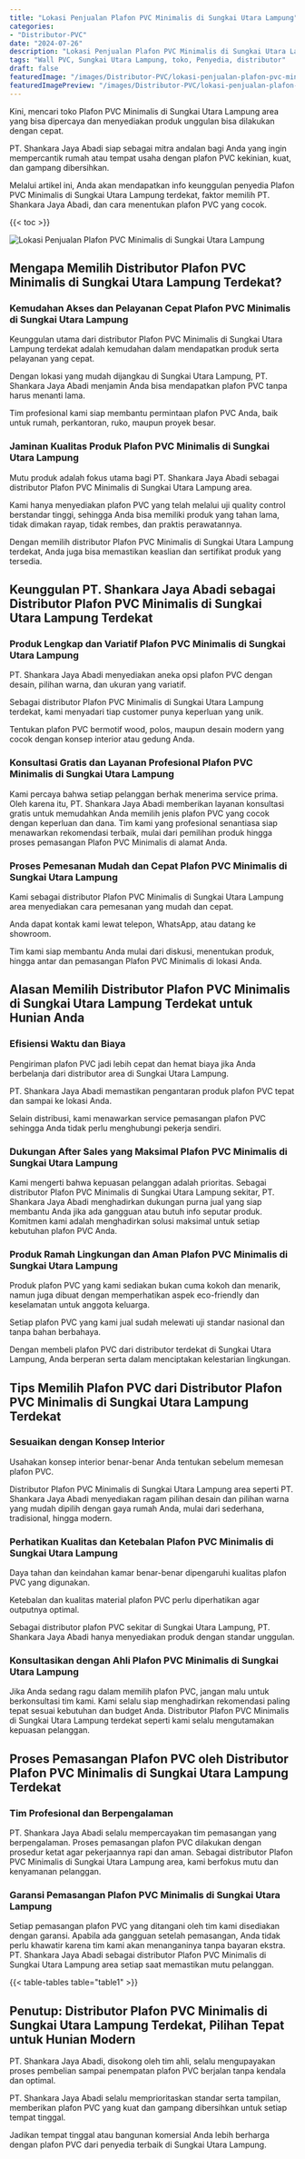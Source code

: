```yaml
---
title: "Lokasi Penjualan Plafon PVC Minimalis di Sungkai Utara Lampung"
categories:
- "Distributor-PVC"
date: "2024-07-26"
description: "Lokasi Penjualan Plafon PVC Minimalis di Sungkai Utara Lampung untuk tempat tinggal, office, serta toko. Material berkualitas, variasi motif, pilihan warna elegan, dengan jasa instalasi dikerjakan oleh teknisi profesional dan garansi resmi!|Servis penjualan Plafon PVC Minimalis di Sungkai Utara Lampung bagi keperluan tempat tinggal, kantor, atau ritel, dengan material unggulan dan pemasangan oleh tenaga ahli ahli serta jaminan resmi.|Solusi Plafon PVC Minimalis di Sungkai Utara Lampung yang terbukti untuk tempat tinggal, kantor, serta ritel, bersama material terbaik dan instalasi ditangani oleh teknisi berpengalaman serta garansi resmi.|Penyediaan Plafon PVC Minimalis di Sungkai Utara Lampung bagi rumah, perkantoran, dan gerai, beserta produk unggulan dan instalasi oleh teknisi berpengalaman, lengkap beserta kepastian resmi.}"
tags: "Wall PVC, Sungkai Utara Lampung, toko, Penyedia, distributor"
draft: false
featuredImage: "/images/Distributor-PVC/lokasi-penjualan-plafon-pvc-minimalis-di-sungkai-utara-lampung.png"
featuredImagePreview: "/images/Distributor-PVC/lokasi-penjualan-plafon-pvc-minimalis-di-sungkai-utara-lampung.png"
---
```


Kini, mencari toko Plafon PVC Minimalis di Sungkai Utara Lampung area yang bisa dipercaya dan menyediakan produk unggulan bisa dilakukan dengan cepat.

PT. Shankara Jaya Abadi siap sebagai mitra andalan bagi Anda yang ingin mempercantik rumah atau tempat usaha dengan plafon PVC kekinian, kuat, dan gampang dibersihkan.

Melalui artikel ini, Anda akan mendapatkan info keunggulan penyedia Plafon PVC Minimalis di Sungkai Utara Lampung terdekat, faktor memilih PT. Shankara Jaya Abadi, dan cara menentukan plafon PVC yang cocok.

{{< toc >}}

![Lokasi Penjualan Plafon PVC Minimalis di Sungkai Utara Lampung](/images/Distributor-PVC/Lokasi-Penjualan-Plafon-PVC-Minimalis-di-Sungkai-Utara-Lampung.png)

## Mengapa Memilih Distributor Plafon PVC Minimalis di Sungkai Utara Lampung Terdekat?

### Kemudahan Akses dan Pelayanan Cepat Plafon PVC Minimalis di Sungkai Utara Lampung

Keunggulan utama dari distributor Plafon PVC Minimalis di Sungkai Utara Lampung terdekat adalah kemudahan dalam mendapatkan produk serta pelayanan yang cepat.

Dengan lokasi yang mudah dijangkau di Sungkai Utara Lampung, PT. Shankara Jaya Abadi menjamin Anda bisa mendapatkan plafon PVC tanpa harus menanti lama.

Tim profesional kami siap membantu permintaan plafon PVC Anda, baik untuk rumah, perkantoran, ruko, maupun proyek besar.

### Jaminan Kualitas Produk Plafon PVC Minimalis di Sungkai Utara Lampung

Mutu produk adalah fokus utama bagi PT. Shankara Jaya Abadi sebagai distributor Plafon PVC Minimalis di Sungkai Utara Lampung area.

Kami hanya menyediakan plafon PVC yang telah melalui uji quality control berstandar tinggi, sehingga Anda bisa memiliki produk yang tahan lama, tidak dimakan rayap, tidak rembes, dan praktis perawatannya.

Dengan memilih distributor Plafon PVC Minimalis di Sungkai Utara Lampung terdekat, Anda juga bisa memastikan keaslian dan sertifikat produk yang tersedia.

## Keunggulan PT. Shankara Jaya Abadi sebagai Distributor Plafon PVC Minimalis di Sungkai Utara Lampung Terdekat

### Produk Lengkap dan Variatif Plafon PVC Minimalis di Sungkai Utara Lampung

PT. Shankara Jaya Abadi menyediakan aneka opsi plafon PVC dengan desain, pilihan warna, dan ukuran yang variatif.

Sebagai distributor Plafon PVC Minimalis di Sungkai Utara Lampung terdekat, kami menyadari tiap customer punya keperluan yang unik.

Tentukan plafon PVC bermotif wood, polos, maupun desain modern yang cocok dengan konsep interior atau gedung Anda.

### Konsultasi Gratis dan Layanan Profesional Plafon PVC Minimalis di Sungkai Utara Lampung

Kami percaya bahwa setiap pelanggan berhak menerima service prima. Oleh karena itu, PT. Shankara Jaya Abadi memberikan layanan konsultasi gratis untuk memudahkan Anda memilih jenis plafon PVC yang cocok dengan keperluan dan dana. Tim kami yang profesional senantiasa siap menawarkan rekomendasi terbaik, mulai dari pemilihan produk hingga proses pemasangan Plafon PVC Minimalis di alamat Anda.

### Proses Pemesanan Mudah dan Cepat Plafon PVC Minimalis di Sungkai Utara Lampung

Kami sebagai distributor Plafon PVC Minimalis di Sungkai Utara Lampung area menyediakan cara pemesanan yang mudah dan cepat.

Anda dapat kontak kami lewat telepon, WhatsApp, atau datang ke showroom.

Tim kami siap membantu Anda mulai dari diskusi, menentukan produk, hingga antar dan pemasangan Plafon PVC Minimalis di lokasi Anda.

## Alasan Memilih Distributor Plafon PVC Minimalis di Sungkai Utara Lampung Terdekat untuk Hunian Anda

### Efisiensi Waktu dan Biaya

Pengiriman plafon PVC jadi lebih cepat dan hemat biaya jika Anda berbelanja dari distributor area di Sungkai Utara Lampung.

PT. Shankara Jaya Abadi memastikan pengantaran produk plafon PVC tepat dan sampai ke lokasi Anda.

Selain distribusi, kami menawarkan service pemasangan plafon PVC sehingga Anda tidak perlu menghubungi pekerja sendiri.

### Dukungan After Sales yang Maksimal Plafon PVC Minimalis di Sungkai Utara Lampung

Kami mengerti bahwa kepuasan pelanggan adalah prioritas. Sebagai distributor Plafon PVC Minimalis di Sungkai Utara Lampung sekitar, PT. Shankara Jaya Abadi menghadirkan dukungan purna jual yang siap membantu Anda jika ada gangguan atau butuh info seputar produk. Komitmen kami adalah menghadirkan solusi maksimal untuk setiap kebutuhan plafon PVC Anda.

### Produk Ramah Lingkungan dan Aman Plafon PVC Minimalis di Sungkai Utara Lampung

Produk plafon PVC yang kami sediakan bukan cuma kokoh dan menarik, namun juga dibuat dengan memperhatikan aspek eco-friendly dan keselamatan untuk anggota keluarga.

Setiap plafon PVC yang kami jual sudah melewati uji standar nasional dan tanpa bahan berbahaya.

Dengan membeli plafon PVC dari distributor terdekat di Sungkai Utara Lampung, Anda berperan serta dalam menciptakan kelestarian lingkungan.

## Tips Memilih Plafon PVC dari Distributor Plafon PVC Minimalis di Sungkai Utara Lampung Terdekat

### Sesuaikan dengan Konsep Interior

Usahakan konsep interior benar-benar Anda tentukan sebelum memesan plafon PVC.

Distributor Plafon PVC Minimalis di Sungkai Utara Lampung area seperti PT. Shankara Jaya Abadi menyediakan ragam pilihan desain dan pilihan warna yang mudah dipilih dengan gaya rumah Anda, mulai dari sederhana, tradisional, hingga modern.

### Perhatikan Kualitas dan Ketebalan Plafon PVC Minimalis di Sungkai Utara Lampung

Daya tahan dan keindahan kamar benar-benar dipengaruhi kualitas plafon PVC yang digunakan.

Ketebalan dan kualitas material plafon PVC perlu diperhatikan agar outputnya optimal.

Sebagai distributor plafon PVC sekitar di Sungkai Utara Lampung, PT. Shankara Jaya Abadi hanya menyediakan produk dengan standar unggulan.

### Konsultasikan dengan Ahli Plafon PVC Minimalis di Sungkai Utara Lampung

Jika Anda sedang ragu dalam memilih plafon PVC, jangan malu untuk berkonsultasi tim kami. Kami selalu siap menghadirkan rekomendasi paling tepat sesuai kebutuhan dan budget Anda. Distributor Plafon PVC Minimalis di Sungkai Utara Lampung terdekat seperti kami selalu mengutamakan kepuasan pelanggan.

## Proses Pemasangan Plafon PVC oleh Distributor Plafon PVC Minimalis di Sungkai Utara Lampung Terdekat

### Tim Profesional dan Berpengalaman

PT. Shankara Jaya Abadi selalu mempercayakan tim pemasangan yang berpengalaman. Proses pemasangan plafon PVC dilakukan dengan prosedur ketat agar pekerjaannya rapi dan aman. Sebagai distributor Plafon PVC Minimalis di Sungkai Utara Lampung area, kami berfokus mutu dan kenyamanan pelanggan.

### Garansi Pemasangan Plafon PVC Minimalis di Sungkai Utara Lampung

Setiap pemasangan plafon PVC yang ditangani oleh tim kami disediakan dengan garansi. Apabila ada gangguan setelah pemasangan, Anda tidak perlu khawatir karena tim kami akan menanganinya tanpa bayaran ekstra. PT. Shankara Jaya Abadi sebagai distributor Plafon PVC Minimalis di Sungkai Utara Lampung area setiap saat memastikan mutu pelanggan.

{{< table-tables table="table1" >}}

## Penutup: Distributor Plafon PVC Minimalis di Sungkai Utara Lampung Terdekat, Pilihan Tepat untuk Hunian Modern

PT. Shankara Jaya Abadi, disokong oleh tim ahli, selalu mengupayakan proses pembelian sampai penempatan plafon PVC berjalan tanpa kendala dan optimal.

PT. Shankara Jaya Abadi selalu memprioritaskan standar serta tampilan, memberikan plafon PVC yang kuat dan gampang dibersihkan untuk setiap tempat tinggal.

Jadikan tempat tinggal atau bangunan komersial Anda lebih berharga dengan plafon PVC dari penyedia terbaik di Sungkai Utara Lampung.
